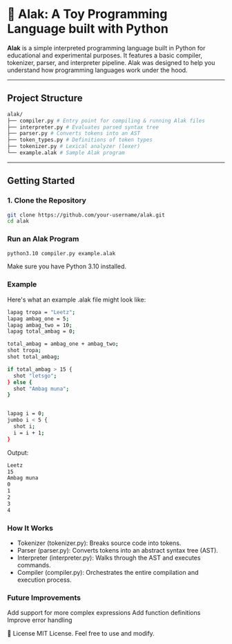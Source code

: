 # 🧪 Alak: A Toy Programming Language built with Python

**Alak** is a simple interpreted programming language built in Python for educational and experimental purposes. It features a basic compiler, tokenizer, parser, and interpreter pipeline. Alak was designed to help you understand how programming languages work under the hood.

---

## Project Structure
```bash
alak/
├── compiler.py # Entry point for compiling & running Alak files
├── interpreter.py # Evaluates parsed syntax tree
├── parser.py # Converts tokens into an AST
├── token_types.py # Definitions of token types
├── tokenizer.py # Lexical analyzer (lexer)
└── example.alak # Sample Alak program
```

---

## Getting Started

### 1. Clone the Repository

```bash
git clone https://github.com/your-username/alak.git
cd alak
```

### Run an Alak Program
```bash
python3.10 compiler.py example.alak
```
Make sure you have Python 3.10 installed.

### Example
Here's what an example .alak file might look like:
```bash
lapag tropa = "Leetz";
lapag ambag_one = 5;
lapag ambag_two = 10;
lapag total_ambag = 0;

total_ambag = ambag_one + ambag_two;
shot tropa;
shot total_ambag;

if total_ambag > 15 {
  shot "letsgo";
} else {
  shot "Ambag muna";
}


lapag i = 0;
jumbo i < 5 {
  shot i;
  i = i + 1;
}
```

Output:
```bash
Leetz
15
Ambag muna
0
1
2
3
4
```

### How It Works
* Tokenizer (tokenizer.py): Breaks source code into tokens.
* Parser (parser.py): Converts tokens into an abstract syntax tree (AST).
* Interpreter (interpreter.py): Walks through the AST and executes commands.
* Compiler (compiler.py): Orchestrates the entire compilation and execution process.

### Future Improvements
Add support for more complex expressions
Add function definitions
Improve error handling

📜 License
MIT License. Feel free to use and modify.
